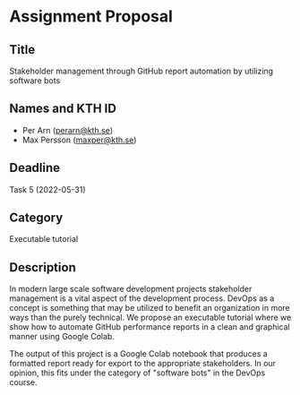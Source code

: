 # Assignment Proposal

## Title

Stakeholder management through GitHub report automation by utilizing software bots

## Names and KTH ID

- Per Arn (perarn@kth.se)
- Max Persson (maxper@kth.se)

## Deadline

Task 5 (2022-05-31)

## Category

Executable tutorial

## Description

In modern large scale software development projects stakeholder management is a vital aspect of the development process.
DevOps as a concept is something that may be utilized to benefit an organization in more ways than the purely technical.
We propose an executable tutorial where we show how to automate GitHub performance reports in a clean and graphical manner using Google Colab.

The output of this project is a Google Colab notebook that produces a formatted report ready for export to the appropriate stakeholders.
In our opinion, this fits under the category of "software bots" in the DevOps course.
